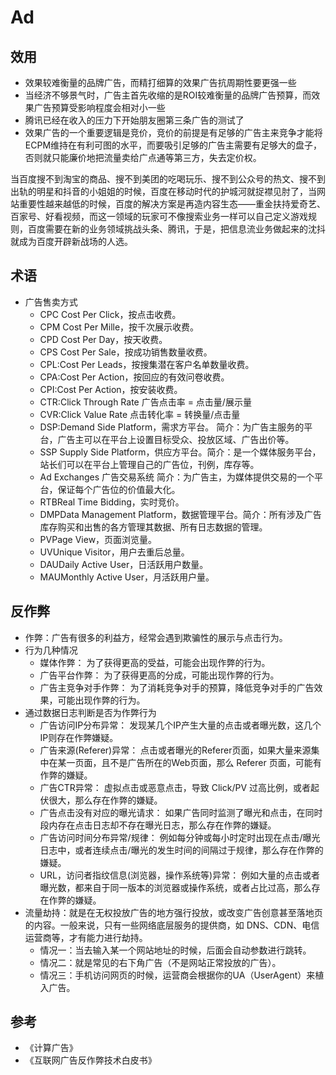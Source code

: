 # Ad

## 效用

* 效果较难衡量的品牌广告，而精打细算的效果广告抗周期性要更强一些
* 当经济不够景气时，广告主首先收缩的是ROI较难衡量的品牌广告预算，而效果广告预算受影响程度会相对小一些 
* 腾讯已经在收入的压力下开始朋友圈第三条广告的测试了 
* 效果广告的一个重要逻辑是竞价，竞价的前提是有足够的广告主来竞争才能将ECPM维持在有利可图的水平，而要吸引足够的广告主需要有足够大的盘子，否则就只能廉价地把流量卖给广点通等第三方，失去定价权。 


当百度搜不到淘宝的商品、搜不到美团的吃喝玩乐、搜不到公众号的热文、搜不到出轨的明星和抖音的小姐姐的时候，百度在移动时代的护城河就捉襟见肘了，当网站重要性越来越低的时候，百度的解决方案是再造内容生态——重金扶持爱奇艺、百家号、好看视频，而这一领域的玩家可不像搜索业务一样可以自己定义游戏规则，百度需要在新的业务领域挑战头条、腾讯，于是，把信息流业务做起来的沈抖就成为百度开辟新战场的人选。 


## 术语

* 广告售卖方式
    * CPC Cost Per Click，按点击收费。
    * CPM Cost Per Mille，按千次展示收费。
    * CPD Cost Per Day，按天收费。
    * CPS Cost Per Sale，按成功销售数量收费。
    * CPL:Cost Per Leads，按搜集潜在客户名单数量收费。
    * CPA:Cost Per Action，按回应的有效问卷收费。
    * CPI:Cost Per Action，按安装收费。
    * CTR:Click Through Rate 广告点击率 = 点击量/展示量
    * CVR:Click Value Rate 点击转化率 = 转换量/点击量
    * DSP:Demand Side Platform，需求方平台。 简介：为广告主服务的平台，广告主可以在平台上设置目标受众、投放区域、广告出价等。
    * SSP Supply Side Platform，供应方平台。简介：是一个媒体服务平台，站长们可以在平台上管理自己的广告位，刊例，库存等。
    * Ad Exchanges 广告交易系统 简介：为广告主，为媒体提供交易的一个平台，保证每个广告位的价值最大化。
    * RTBReal Time Bidding，实时竞价。
    * DMPData Management Platform，数据管理平台。简介：所有涉及广告库存购买和出售的各方管理其数据、所有日志数据的管理。
    * PVPage View，页面浏览量。
    * UVUnique Visitor，用户去重后总量。
    * DAUDaily Active User，日活跃用户数量。
    * MAUMonthly Active User，月活跃用户量。

## 反作弊

* 作弊：广告有很多的利益方，经常会遇到欺骗性的展示与点击行为。
* 行为几种情况
    - 媒体作弊： 为了获得更高的受益，可能会出现作弊的行为。
    - 广告平台作弊： 为了获得更高的分成，可能出现作弊的行为。
    - 广告主竞争对手作弊： 为了消耗竞争对手的预算，降低竞争对手的广告效果，可能出现作弊的行为。
* 通过数据日志判断是否为作弊行为
    - 广告访问IP分布异常： 发现某几个IP产生大量的点击或者曝光数，这几个IP则存在作弊嫌疑。
    - 广告来源(Referer)异常： 点击或者曝光的Referer页面，如果大量来源集中在某一页面，且不是广告所在的Web页面，那么 Referer 页面，可能有作弊的嫌疑。
    - 广告CTR异常： 虚拟点击或恶意点击，导致 Click/PV 过高比例，或者起伏很大，那么存在作弊的嫌疑。
    - 广告点击没有对应的曝光请求： 如果广告同时监测了曝光和点击，在同时段内存在点击日志却不存在曝光日志，那么存在作弊的嫌疑。
    - 广告访问时间分布异常/规律： 例如每分钟或每小时定时出现在点击/曝光日志中，或者连续点击/曝光的发生时间的间隔过于规律，那么存在作弊的嫌疑。
    - URL，访问者指纹信息(浏览器，操作系统等)异常： 例如大量的点击或者曝光数，都来自于同一版本的浏览器或操作系统，或者占比过高，那么存在作弊的嫌疑。
* 流量劫持：就是在无权投放广告的地方强行投放，或改变广告创意甚至落地页的内容。一般来说，只有一些网络底层服务的提供商，如 DNS、CDN、电信运营商等，才有能力进行劫持。
    - 情况一：当去输入某一个网站地址的时候，后面会自动参数进行跳转。
    - 情况二：就是常见的右下角广告（不是网站正常投放的广告）。
    - 情况三：手机访问网页的时候，运营商会根据你的UA（UserAgent）来植入广告。

## 参考

* 《计算广告》
* 《互联网广告反作弊技术白皮书》
